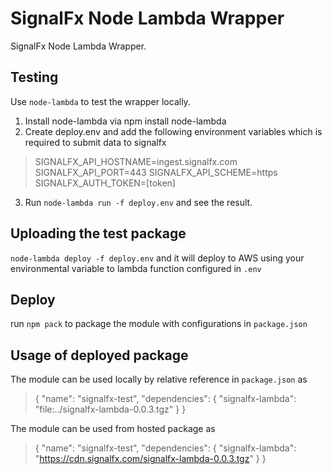 # SignalFx Node Lambda Wrapper

SignalFx Node Lambda Wrapper.

## Testing
Use `node-lambda` to test the wrapper locally.
1) Install node-lambda via npm install node-lambda
2) Create deploy.env and add the following environment variables which is required to submit data to signalfx
> SIGNALFX_API_HOSTNAME=ingest.signalfx.com
> SIGNALFX_API_PORT=443
> SIGNALFX_API_SCHEME=https
> SIGNALFX_AUTH_TOKEN=[token]

3) Run `node-lambda run -f deploy.env` and see the result.

## Uploading the test package
`node-lambda deploy -f deploy.env` and it will deploy to AWS using your environmental variable to lambda function configured in `.env`

## Deploy
run `npm pack` to package the module with configurations in `package.json`

## Usage of deployed package
The module can be used locally by relative reference in `package.json` as
> {
>	"name": "signalfx-test",
>  "dependencies": {
>      "signalfx-lambda": "file:../signalfx-lambda-0.0.3.tgz"
>  }
>}

The module can be used from hosted package as
> {
>	"name": "signalfx-test",
>  "dependencies": {
>      "signalfx-lambda": "https://cdn.signalfx.com/signalfx-lambda-0.0.3.tgz"
>  }
>}

